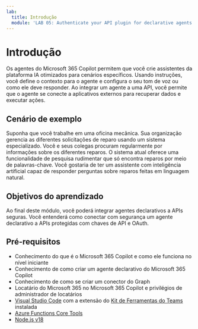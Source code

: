 ```yaml
---
lab:
  title: Introdução
  module: 'LAB 05: Authenticate your API plugin for declarative agents with secured APIs'
---
```


# Introdução

Os agentes do Microsoft 365 Copilot permitem que você crie assistentes da plataforma IA otimizados para cenários específicos. Usando instruções, você define o contexto para o agente e configura o seu tom de voz ou como ele deve responder. Ao integrar um agente a uma API, você permite que o agente se conecte a aplicativos externos para recuperar dados e executar ações.

## Cenário de exemplo

Suponha que você trabalhe em uma oficina mecânica. Sua organização gerencia as diferentes solicitações de reparo usando um sistema especializado. Você e seus colegas procuram regularmente por informações sobre os diferentes reparos. O sistema atual oferece uma funcionalidade de pesquisa rudimentar que só encontra reparos por meio de palavras-chave. Você gostaria de ter um assistente com inteligência artificial capaz de responder perguntas sobre reparos feitas em linguagem natural.

## Objetivos do aprendizado

Ao final deste módulo, você poderá integrar agentes declarativos a APIs seguras. Você entenderá como conectar com segurança um agente declarativo a APIs protegidas com chaves de API e OAuth.

## Pré-requisitos

- Conhecimento do que é o Microsoft 365 Copilot e como ele funciona no nível iniciante
- Conhecimento de como criar um agente declarativo do Microsoft 365 Copilot
- Conhecimento de como se criar um conector do Graph
- Locatário do Microsoft 365 no Microsoft 365 Copilot e privilégios de administrador de locatários
- [Visual Studio Code](https://code.visualstudio.com/) com a extensão do [Kit de Ferramentas do Teams](https://marketplace.visualstudio.com/items?itemName=TeamsDevApp.ms-teams-vscode-extension) instalada
- [Azure Functions Core Tools](https://learn.microsoft.com/azure/azure-functions/functions-run-local#install-the-azure-functions-core-tools)
- [Node.js v18](https://nodejs.org/)
